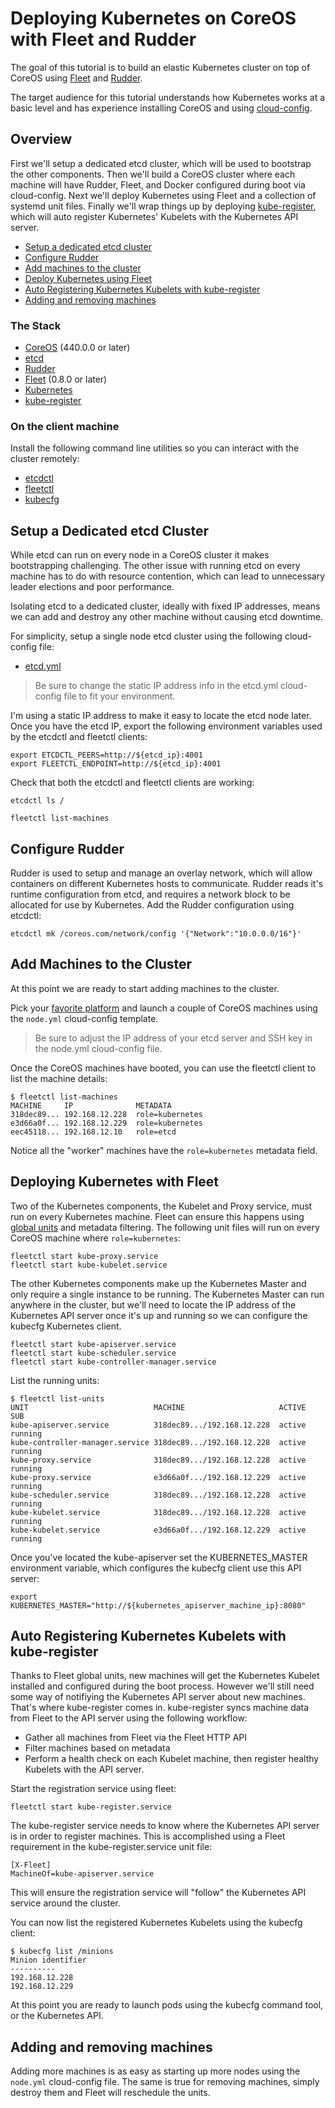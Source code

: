 # Deploying Kubernetes on CoreOS with Fleet and Rudder

The goal of this tutorial is to build an elastic Kubernetes cluster on top of CoreOS using [Fleet](https://github.com/coreos/fleet) and [Rudder](https://github.com/coreos/rudder).

The target audience for this tutorial understands how Kubernetes works at a basic level and has experience installing CoreOS and using [cloud-config](https://coreos.com/docs/cluster-management/setup/cloudinit-cloud-config).

## Overview

First we'll setup a dedicated etcd cluster, which will be used to bootstrap the other components. Then we'll build a CoreOS cluster where each machine will have Rudder, Fleet, and Docker configured during boot via cloud-config. Next we'll deploy Kubernetes using Fleet and a collection of systemd unit files. Finally we'll wrap things up by deploying [kube-register](https://github.com/kelseyhightower/kube-register), which will auto register Kubernetes' Kubelets with the Kubernetes API server.

* [Setup a dedicated etcd cluster](#setup-a-dedicated-etcd-cluster)
* [Configure Rudder](#configure-rudder)
* [Add machines to the cluster](#add-machines-to-the-cluster)
* [Deploy Kubernetes using Fleet](#deploying-kubernetes-with-fleet)
* [Auto Registering Kubernetes Kubelets with kube-register](#auto-registering-kubernetes-kubelets-with-kube-register)
* [Adding and removing machines](#adding-and-removing-machines)

### The Stack

* [CoreOS](https://coreos.com) (440.0.0 or later)
* [etcd](https://github.com/coreos/etcd)
* [Rudder](https://github.com/coreos/rudder)
* [Fleet](https://github.com/coreos/fleet) (0.8.0 or later)
* [Kubernetes](https://github.com/GoogleCloudPlatform/kubernetes)
* [kube-register](https://github.com/kelseyhightower/kube-register)

### On the client machine

Install the following command line utilities so you can interact with the cluster remotely:

* [etcdctl](https://github.com/coreos/etcdctl)
* [fleetctl](https://github.com/coreos/fleet)
* [kubecfg](https://github.com/GoogleCloudPlatform/kubernetes)

## Setup a Dedicated etcd Cluster

While etcd can run on every node in a CoreOS cluster it makes bootstrapping challenging. The other issue with running etcd on every machine has to do with resource contention, which can lead to unnecessary leader elections and poor performance.

Isolating etcd to a dedicated cluster, ideally with fixed IP addresses, means we can add and destroy any other machine without causing etcd downtime.

For simplicity, setup a single node etcd cluster using the following cloud-config file:

* [etcd.yml](configs/etcd.yml)

> Be sure to change the static IP address info in the etcd.yml cloud-config file to fit your environment.

I'm using a static IP address to make it easy to locate the etcd node later. Once you have the etcd IP, export the following environment variables used by the etcdctl and fleetctl clients:

```
export ETCDCTL_PEERS=http://${etcd_ip}:4001 
export FLEETCTL_ENDPOINT=http://${etcd_ip}:4001
```

Check that both the etcdctl and fleetctl clients are working:

```
etcdctl ls /
```

```
fleetctl list-machines
```

## Configure Rudder

Rudder is used to setup and manage an overlay network, which will allow containers on different Kubernetes hosts to communicate. Rudder reads it's runtime configuration from etcd, and requires a network block to be allocated for use by Kubernetes. Add the Rudder configuration using etcdctl:

```
etcdctl mk /coreos.com/network/config '{"Network":"10.0.0.0/16"}'
```

## Add Machines to the Cluster

At this point we are ready to start adding machines to the cluster. 

Pick your [favorite platform](https://coreos.com/docs/quickstart) and launch a couple of CoreOS machines using the `node.yml` cloud-config template.

> Be sure to adjust the IP address of your etcd server and SSH key in the node.yml cloud-config file.

Once the CoreOS machines have booted, you can use the fleetctl client to list the machine details:

```
$ fleetctl list-machines
MACHINE		IP		        METADATA
318dec89...	192.168.12.228	role=kubernetes
e3d66a0f...	192.168.12.229	role=kubernetes
eec45118...	192.168.12.10	role=etcd
```

Notice all the "worker" machines have the `role=kubernetes` metadata field.

## Deploying Kubernetes with Fleet

Two of the Kubernetes components, the Kubelet and Proxy service, must run on every Kubernetes machine. Fleet can ensure this happens using [global units](https://github.com/coreos/fleet/blob/master/Documentation/unit-files-and-scheduling.md#unit-scheduling) and metadata filtering. The following unit files will run on every CoreOS machine where `role=kubernetes`:

```
fleetctl start kube-proxy.service
fleetctl start kube-kubelet.service
```

The other Kubernetes components make up the Kubernetes Master and only require a single instance to be running. The Kubernetes Master can run anywhere in the cluster, but we'll need to locate the IP address of the Kubernetes API server once it's up and running so we can configure the kubecfg Kubernetes client. 

```
fleetctl start kube-apiserver.service
fleetctl start kube-scheduler.service
fleetctl start kube-controller-manager.service
```

List the running units:

```
$ fleetctl list-units
UNIT                            MACHINE                     ACTIVE  SUB
kube-apiserver.service          318dec89.../192.168.12.228  active  running
kube-controller-manager.service 318dec89.../192.168.12.228  active  running
kube-proxy.service              318dec89.../192.168.12.228  active  running
kube-proxy.service              e3d66a0f.../192.168.12.229  active  running
kube-scheduler.service          318dec89.../192.168.12.228  active  running
kube-kubelet.service            318dec89.../192.168.12.228  active  running
kube-kubelet.service            e3d66a0f.../192.168.12.229  active  running
```

Once you've located the kube-apiserver set the KUBERNETES_MASTER environment variable, which configures the kubecfg client use this API server:

```
export KUBERNETES_MASTER="http://${kubernetes_apiserver_machine_ip}:8080"
```

## Auto Registering Kubernetes Kubelets with kube-register

Thanks to Fleet global units, new machines will get the Kubernetes Kubelet installed and configured during the boot process. However we'll still need some way of notifiying the Kubernetes API server about new machines. That's where kube-register comes in. kube-register syncs machine data from Fleet to the API server using the following workflow:

* Gather all machines from Fleet via the Fleet HTTP API
* Filter machines based on metadata
* Perform a health check on each Kubelet machine, then register healthy Kubelets with the API server. 

Start the registration service using fleet:

```
fleetctl start kube-register.service
```

The kube-register service needs to know where the Kubernetes API server is in order to register machines. This is accomplished using a Fleet requirement in the kube-register.service unit file:

```
[X-Fleet]
MachineOf=kube-apiserver.service
```

This will ensure the registration service will "follow" the Kubernetes API service around the cluster.

You can now list the registered Kubernetes Kubelets using the kubecfg client:

```
$ kubecfg list /minions
Minion identifier
----------
192.168.12.228
192.168.12.229
```

At this point you are ready to launch pods using the kubecfg command tool, or the Kubernetes API.

## Adding and removing machines

Adding more machines is as easy as starting up more nodes using the `node.yml` cloud-config file. The same is true for removing machines, simply destroy them and Fleet will reschedule the units.
